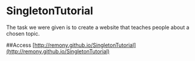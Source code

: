 # SingletonTutorial

The task we were given is to create a website that teaches people about a chosen topic.

##Access
[http://remony.github.io/SingletonTutorial](http://remony.github.io/SingletonTutorial)
